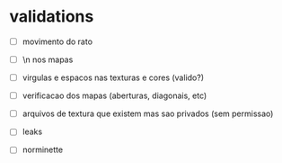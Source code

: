 # validations

- [ ] movimento do rato 
- [ ] \n nos mapas  
- [ ] virgulas e espacos nas texturas e cores (valido?)
- [ ] verificacao dos mapas (aberturas, diagonais, etc)
- [ ] arquivos de textura que existem mas sao privados (sem permissao)
- [ ] leaks 
- [ ] norminette





